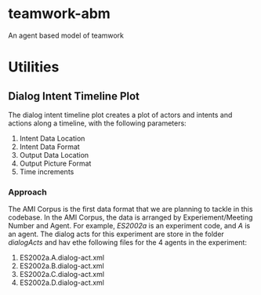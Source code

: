 # teamwork-abm
An agent based model of teamwork

# Utilities

## Dialog Intent Timeline Plot

The dialog intent timeline plot creates a plot of actors and intents and actions along a timeline,
with the following parameters:

1. Intent Data Location
2. Intent Data Format
3. Output Data Location
4. Output Picture Format
5. Time increments

### Approach

The AMI Corpus is the first data format that we are planning to tackle in this codebase. In the AMI
Corpus, the data is arranged by Experiement/Meeting Number and Agent. For example, _ES2002a_ 
is an experiment code, and _A_ is an agent. The dialog acts for this experiment are store in the folder
_dialogActs_ and hav ethe following files for the 4 agents in the experiment:

1. ES2002a.A.dialog-act.xml
2. ES2002a.B.dialog-act.xml
3. ES2002a.C.dialog-act.xml
4. ES2002a.D.dialog-act.xml